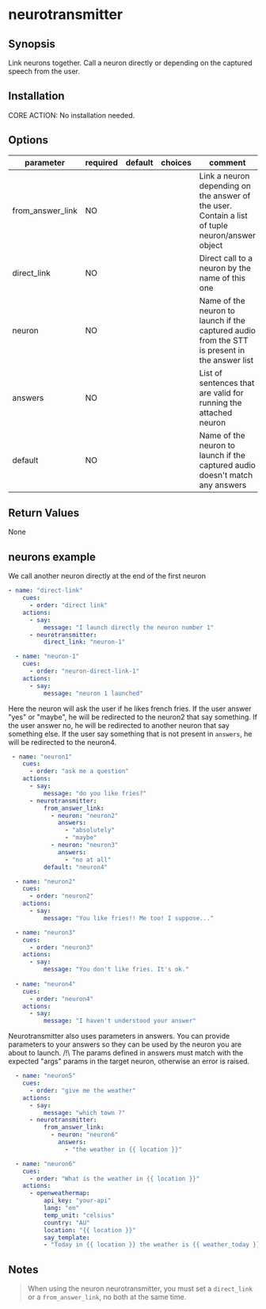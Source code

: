 # neurotransmitter

## Synopsis

Link neurons together. Call a neuron directly or depending on the captured speech from the user.

## Installation

CORE ACTION: No installation needed.  

## Options

| parameter        | required | default | choices | comment                                  |
| ---------------- | -------- | ------- | ------- | ---------------------------------------- |
| from_answer_link | NO       |         |         | Link a neuron depending on the answer of the user. Contain a list of tuple neuron/answer object |
| direct_link      | NO       |         |         | Direct call to a neuron by the name of this one |
| neuron           | NO       |         |         | Name of the neuron to launch if the captured audio from the STT is present in the answer list |
| answers          | NO       |         |         | List of sentences that are valid for running the attached neuron |
| default          | NO       |         |         | Name of the neuron to launch if the captured audio doesn't match any answers |

## Return Values

None

## neurons example

We call another neuron directly at the end of the first neuron
```yml
- name: "direct-link"
    cues:
      - order: "direct link"
    actions:
      - say:
          message: "I launch directly the neuron number 1"
      - neurotransmitter:
          direct_link: "neuron-1"

  - name: "neuron-1"
    cues:
      - order: "neuron-direct-link-1"
    actions:
      - say:
          message: "neuron 1 launched"
```


Here the neuron will ask the user if he likes french fries. If the user answer "yes" or "maybe", he will be redirected to the neuron2 that say something.
If the user answer no, he will be redirected to another neuron that say something else.
If the user say something that is not present in `answers`, he will be redirected to the neuron4.

```yml
 - name: "neuron1"
    cues:
      - order: "ask me a question"
    actions:
      - say:
          message: "do you like fries?"
      - neurotransmitter:
          from_answer_link:
            - neuron: "neuron2"
              answers:
                - "absolutely"
                - "maybe"
            - neuron: "neuron3"
              answers:
                - "no at all"
          default: "neuron4"

  - name: "neuron2"
    cues:
      - order: "neuron2"
    actions:
      - say:
          message: "You like fries!! Me too! I suppose..."

  - name: "neuron3"
    cues:
      - order: "neuron3"
    actions:
      - say:
          message: "You don't like fries. It's ok."
      
  - name: "neuron4"
    cues:
      - order: "neuron4"
    actions:
      - say:
          message: "I haven't understood your answer"
```


Neurotransmitter also uses parameters in answers. You can provide parameters to your answers so they can be used by the neuron you are about to launch.
/!\ The params defined in answers must match with the expected "args" params in the target neuron, otherwise an error is raised.

```yml
  - name: "neuron5"
    cues:
      - order: "give me the weather"
    actions:
      - say:
          message: "which town ?"
      - neurotransmitter:
          from_answer_link:
            - neuron: "neuron6"
              answers:
                - "the weather in {{ location }}"

  - name: "neuron6"
    cues:
      - order: "What is the weather in {{ location }}"
    actions:
      - openweathermap:
          api_key: "your-api"
          lang: "en"
          temp_unit: "celsius"
          country: "AU"
          location: "{{ location }}"
          say_template:
          - "Today in {{ location }} the weather is {{ weather_today }} with {{ temp_today_temp }} celsius"
```

## Notes
> When using the neuron neurotransmitter, you must set a `direct_link` or a `from_answer_link`, no both at the same time.

